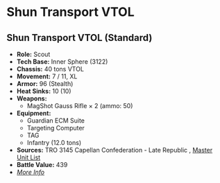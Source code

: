 # Shun Transport VTOL 

## Shun Transport VTOL (Standard) 

- **Role:** Scout 
- **Tech Base:** Inner Sphere (3122) 
- **Chassis:** 40 tons VTOL 
- **Movement:** 7 / 11, XL 
- **Armor:** 96 (Stealth) 
- **Heat Sinks:** 10 (10) 
- **Weapons:** 
  - MagShot Gauss Rifle × 2 (ammo: 50) 
- **Equipment:** 
  - Guardian ECM Suite 
  - Targeting Computer 
  - TAG 
  - Infantry (12.0 tons) 
- **Sources:** TRO 3145 Capellan Confederation - Late Republic , [Master Unit List](http://masterunitlist.info/Unit/Details/6440) 
- **Battle Value:** 439 
- [*More Info*](shun_transport_vtol/shun_transport_vtol_standard.md) 

